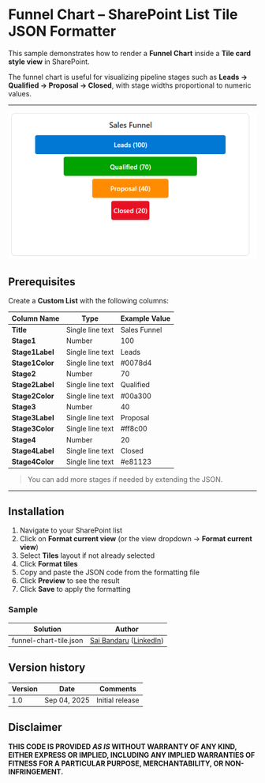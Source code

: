 # Funnel Chart – SharePoint List Tile JSON Formatter

This sample demonstrates how to render a **Funnel Chart** inside a **Tile card style view** in SharePoint.

The funnel chart is useful for visualizing pipeline stages such as **Leads → Qualified → Proposal → Closed**, with stage widths proportional to numeric values.

---

![screenshot of the sample](assets/screenshot.png)

## Prerequisites

Create a **Custom List** with the following columns:

| Column Name    | Type              | Example Value |
|----------------|-------------------|---------------|
| **Title**      | Single line text  | Sales Funnel |
| **Stage1**     | Number            | 100 |
| **Stage1Label**| Single line text  | Leads |
| **Stage1Color**| Single line text  | #0078d4 |
| **Stage2**     | Number            | 70 |
| **Stage2Label**| Single line text  | Qualified |
| **Stage2Color**| Single line text  | #00a300 |
| **Stage3**     | Number            | 40 |
| **Stage3Label**| Single line text  | Proposal |
| **Stage3Color**| Single line text  | #ff8c00 |
| **Stage4**     | Number            | 20 |
| **Stage4Label**| Single line text  | Closed |
| **Stage4Color**| Single line text  | #e81123 |

> You can add more stages if needed by extending the JSON.

---

## Installation

1. Navigate to your SharePoint list
2. Click on **Format current view** (or the view dropdown → **Format current view**)
3. Select **Tiles** layout if not already selected
4. Click **Format tiles**
5. Copy and paste the JSON code from the formatting file
6. Click **Preview** to see the result
7. Click **Save** to apply the formatting


### Sample

Solution|Author
--------|---------
funnel-chart-tile.json | [Sai Bandaru](https://github.com/saiiiiiii) ([LinkedIn](https://www.linkedin.com/in/sai-bandaru-97a946153/))

## Version history

Version|Date|Comments
-------|----|--------
1.0|Sep 04, 2025|Initial release

## Disclaimer
**THIS CODE IS PROVIDED *AS IS* WITHOUT WARRANTY OF ANY KIND, EITHER EXPRESS OR IMPLIED, INCLUDING ANY IMPLIED WARRANTIES OF FITNESS FOR A PARTICULAR PURPOSE, MERCHANTABILITY, OR NON-INFRINGEMENT.**